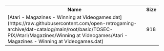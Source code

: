 <table>
<tr><th>Name</th><th>Size</th></tr>
<tr><td>
[Atari - Magazines - Winning at Videogames.dat](https://raw.githubusercontent.com/open-retrogaming-archive/dat-catalog/main/root/basic/TOSEC-PIX/Atari/Magazines/Winning at Videogames/Atari - Magazines - Winning at Videogames.dat)
</td><td>918</td></tr>
</table>
